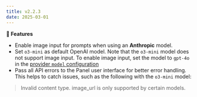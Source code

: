 ```yaml
---
title: v2.2.3
date: 2025-03-01
---
```


**🚀 Features**

- Enable image input for prompts when using an **Anthropic** model.
- Set `o3-mini` as default OpenAI model. Note that the `o3-mini` model does not support image input. To enable image input, set the model to `gpt-4o` in the [provider `model` configuration](/docs/configuration/global#model)
- Pass all API errors to the Panel user interface for better error handling. This helps to catch issues, such as the following with the `o3-mini` model:

> Invalid content type. image_url is only supported by certain models.
